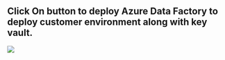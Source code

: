 <h2> Click On button to deploy Azure Data Factory to deploy customer environment along with key vault. </h2>
<a href="https://portal.azure.com/#create/Microsoft.Template/uri/https%3A%2F%2Fraw.githubusercontent.com%2Fassadullah96%2Fcustomerenvupdated%2Fmain%2Fcustomer%2Ftemplates%2Fazuredeploy.json" target="_blank">
  <img src="https://aka.ms/deploytoazurebutton"/>
</a>
